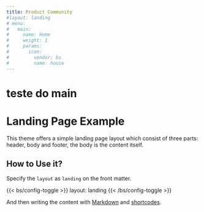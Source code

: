 ```yaml
---
title: Product Community
#layout: landing
# menu:
#   main:
#     name: Home
#     weight: 1
#     params:
#       icon:
#         vendor: bs
#         name: house
---
```

# **teste do main**

# Landing Page Example

This theme offers a simple landing page layout which consist of three parts: header, body and footer, the body is the content itself.

## How to Use it?

Specify the `layout` as `landing` on the front matter.

{{< bs/config-toggle >}}
layout: landing
{{< /bs/config-toggle >}}

And then writing the content with [Markdown](https://hbstack.dev/en/docs/content/markdown-syntax/) and [shortcodes](https://hbstack.dev/en/docs/content/shortcodes/).
